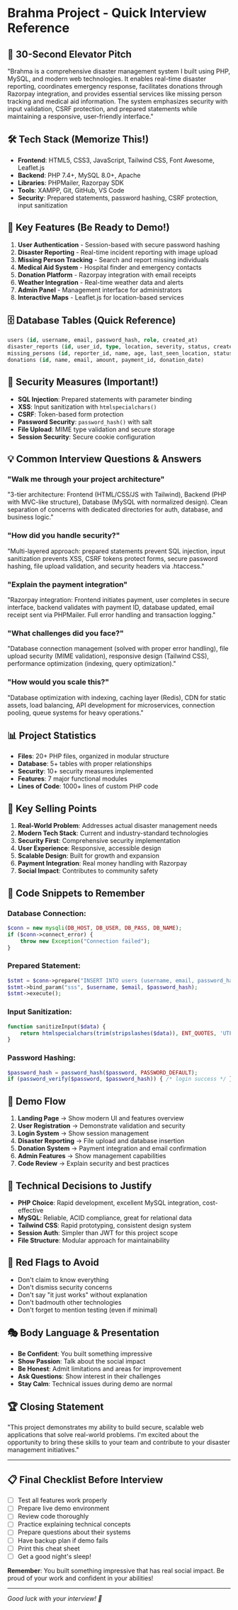 # Brahma Project - Quick Interview Reference

## 🚀 30-Second Elevator Pitch
"Brahma is a comprehensive disaster management system I built using PHP, MySQL, and modern web technologies. It enables real-time disaster reporting, coordinates emergency response, facilitates donations through Razorpay integration, and provides essential services like missing person tracking and medical aid information. The system emphasizes security with input validation, CSRF protection, and prepared statements while maintaining a responsive, user-friendly interface."

## 🛠️ Tech Stack (Memorize This!)
- **Frontend**: HTML5, CSS3, JavaScript, Tailwind CSS, Font Awesome, Leaflet.js
- **Backend**: PHP 7.4+, MySQL 8.0+, Apache
- **Libraries**: PHPMailer, Razorpay SDK
- **Tools**: XAMPP, Git, GitHub, VS Code
- **Security**: Prepared statements, password hashing, CSRF protection, input sanitization

## 🔑 Key Features (Be Ready to Demo!)
1. **User Authentication** - Session-based with secure password hashing
2. **Disaster Reporting** - Real-time incident reporting with image upload
3. **Missing Person Tracking** - Search and report missing individuals
4. **Medical Aid System** - Hospital finder and emergency contacts
5. **Donation Platform** - Razorpay integration with email receipts
6. **Weather Integration** - Real-time weather data and alerts
7. **Admin Panel** - Management interface for administrators
8. **Interactive Maps** - Leaflet.js for location-based services

## 🗄️ Database Tables (Quick Reference)
```sql
users (id, username, email, password_hash, role, created_at)
disaster_reports (id, user_id, type, location, severity, status, created_at)
missing_persons (id, reporter_id, name, age, last_seen_location, status)
donations (id, name, email, amount, payment_id, donation_date)
```

## 🔐 Security Measures (Important!)
- **SQL Injection**: Prepared statements with parameter binding
- **XSS**: Input sanitization with `htmlspecialchars()`
- **CSRF**: Token-based form protection
- **Password Security**: `password_hash()` with salt
- **File Upload**: MIME type validation and secure storage
- **Session Security**: Secure cookie configuration

## 💡 Common Interview Questions & Answers

### "Walk me through your project architecture"
"3-tier architecture: Frontend (HTML/CSS/JS with Tailwind), Backend (PHP with MVC-like structure), Database (MySQL with normalized design). Clean separation of concerns with dedicated directories for auth, database, and business logic."

### "How did you handle security?"
"Multi-layered approach: prepared statements prevent SQL injection, input sanitization prevents XSS, CSRF tokens protect forms, secure password hashing, file upload validation, and security headers via .htaccess."

### "Explain the payment integration"
"Razorpay integration: Frontend initiates payment, user completes in secure interface, backend validates with payment ID, database updated, email receipt sent via PHPMailer. Full error handling and transaction logging."

### "What challenges did you face?"
"Database connection management (solved with proper error handling), file upload security (MIME validation), responsive design (Tailwind CSS), performance optimization (indexing, query optimization)."

### "How would you scale this?"
"Database optimization with indexing, caching layer (Redis), CDN for static assets, load balancing, API development for microservices, connection pooling, queue systems for heavy operations."

## 📊 Project Statistics
- **Files**: 20+ PHP files, organized in modular structure
- **Database**: 5+ tables with proper relationships
- **Security**: 10+ security measures implemented
- **Features**: 7 major functional modules
- **Lines of Code**: 1000+ lines of custom PHP code

## 🎯 Key Selling Points
1. **Real-World Problem**: Addresses actual disaster management needs
2. **Modern Tech Stack**: Current and industry-standard technologies
3. **Security First**: Comprehensive security implementation
4. **User Experience**: Responsive, accessible design
5. **Scalable Design**: Built for growth and expansion
6. **Payment Integration**: Real money handling with Razorpay
7. **Social Impact**: Contributes to community safety

## 📝 Code Snippets to Remember

### Database Connection:
```php
$conn = new mysqli(DB_HOST, DB_USER, DB_PASS, DB_NAME);
if ($conn->connect_error) {
    throw new Exception("Connection failed");
}
```

### Prepared Statement:
```php
$stmt = $conn->prepare("INSERT INTO users (username, email, password_hash) VALUES (?, ?, ?)");
$stmt->bind_param("sss", $username, $email, $password_hash);
$stmt->execute();
```

### Input Sanitization:
```php
function sanitizeInput($data) {
    return htmlspecialchars(trim(stripslashes($data)), ENT_QUOTES, 'UTF-8');
}
```

### Password Hashing:
```php
$password_hash = password_hash($password, PASSWORD_DEFAULT);
if (password_verify($password, $password_hash)) { /* login success */ }
```

## 🎪 Demo Flow
1. **Landing Page** → Show modern UI and features overview
2. **User Registration** → Demonstrate validation and security
3. **Login System** → Show session management
4. **Disaster Reporting** → File upload and database insertion
5. **Donation System** → Payment integration and email confirmation
6. **Admin Features** → Show management capabilities
7. **Code Review** → Explain security and best practices

## 🔧 Technical Decisions to Justify
- **PHP Choice**: Rapid development, excellent MySQL integration, cost-effective
- **MySQL**: Reliable, ACID compliance, great for relational data
- **Tailwind CSS**: Rapid prototyping, consistent design system
- **Session Auth**: Simpler than JWT for this project scope
- **File Structure**: Modular approach for maintainability

## 🚨 Red Flags to Avoid
- Don't claim to know everything
- Don't dismiss security concerns
- Don't say "it just works" without explanation
- Don't badmouth other technologies
- Don't forget to mention testing (even if minimal)

## 🎭 Body Language & Presentation
- **Be Confident**: You built something impressive
- **Show Passion**: Talk about the social impact
- **Be Honest**: Admit limitations and areas for improvement
- **Ask Questions**: Show interest in their challenges
- **Stay Calm**: Technical issues during demo are normal

## 🏆 Closing Statement
"This project demonstrates my ability to build secure, scalable web applications that solve real-world problems. I'm excited about the opportunity to bring these skills to your team and contribute to your disaster management initiatives."

---

## 📋 Final Checklist Before Interview
- [ ] Test all features work properly
- [ ] Prepare live demo environment
- [ ] Review code thoroughly
- [ ] Practice explaining technical concepts
- [ ] Prepare questions about their systems
- [ ] Have backup plan if demo fails
- [ ] Print this cheat sheet
- [ ] Get a good night's sleep!

**Remember**: You built something impressive that has real social impact. Be proud of your work and confident in your abilities!

---

*Good luck with your interview! 🚀*
